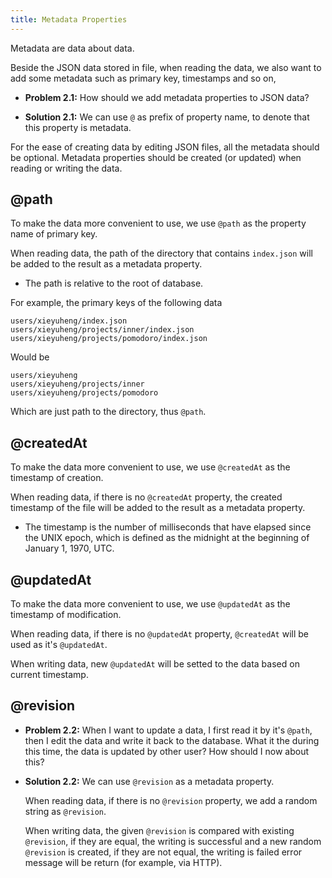 ```yaml
---
title: Metadata Properties
---
```


Metadata are data about data.

Beside the JSON data stored in file,
when reading the data, we also want to add some metadata
such as primary key, timestamps and so on,

- **Problem 2.1:** How should we add metadata properties to JSON data?

- **Solution 2.1:** We can use `@` as prefix of property name,
  to denote that this property is metadata.

For the ease of creating data by editing JSON files,
all the metadata should be optional.
Metadata properties should be created (or updated)
when reading or writing the data.

## @path

To make the data more convenient to use,
we use `@path` as the property name of primary key.

When reading data, the path of the directory that contains `index.json`
will be added to the result as a metadata property.

- The path is relative to the root of database.

For example, the primary keys of the following data

```
users/xieyuheng/index.json
users/xieyuheng/projects/inner/index.json
users/xieyuheng/projects/pomodoro/index.json
```

Would be

```
users/xieyuheng
users/xieyuheng/projects/inner
users/xieyuheng/projects/pomodoro
```

Which are just path to the directory, thus `@path`.

## @createdAt

To make the data more convenient to use,
we use `@createdAt` as the timestamp of creation.

When reading data, if there is no `@createdAt` property,
the created timestamp of the file
will be added to the result as a metadata property.

- The timestamp is the number of milliseconds that have elapsed
  since the UNIX epoch, which is defined as
  the midnight at the beginning of January 1, 1970, UTC.

## @updatedAt

To make the data more convenient to use,
we use `@updatedAt` as the timestamp of modification.

When reading data, if there is no `@updatedAt` property,
`@createdAt` will be used as it's `@updatedAt`.

When writing data, new `@updatedAt` will be setted to the data
based on current timestamp.

## @revision

- **Problem 2.2:** When I want to update a data, I first read it by it's `@path`,
  then I edit the data and write it back to the database.
  What it the during this time, the data is updated by other user?
  How should I now about this?

- **Solution 2.2:** We can use `@revision` as a metadata property.

  When reading data, if there is no `@revision` property,
  we add a random string as `@revision`.

  When writing data, the given `@revision` is compared with existing `@revision`,
  if they are equal, the writing is successful
  and a new random `@revision` is created,
  if they are not equal, the writing is failed
  error message will be return (for example, via HTTP).
